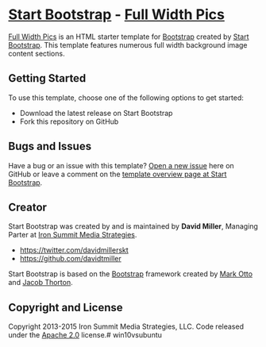 # [Start Bootstrap](http://startbootstrap.com/) - [Full Width Pics](http://startbootstrap.com/template-overviews/full-width-pics/)

[Full Width Pics](http://startbootstrap.com/template-overviews/full-width-pics/) is an HTML starter template for [Bootstrap](http://getbootstrap.com/) created by [Start Bootstrap](http://startbootstrap.com/). This template features numerous full width background image content sections.

## Getting Started

To use this template, choose one of the following options to get started:
* Download the latest release on Start Bootstrap
* Fork this repository on GitHub

## Bugs and Issues

Have a bug or an issue with this template? [Open a new issue](https://github.com/IronSummitMedia/startbootstrap-full-width-pics/issues) here on GitHub or leave a comment on the [template overview page at Start Bootstrap](http://startbootstrap.com/template-overviews/full-width-pics/).

## Creator

Start Bootstrap was created by and is maintained by **David Miller**, Managing Parter at [Iron Summit Media Strategies](http://www.ironsummitmedia.com/).

* https://twitter.com/davidmillerskt
* https://github.com/davidtmiller

Start Bootstrap is based on the [Bootstrap](http://getbootstrap.com/) framework created by [Mark Otto](https://twitter.com/mdo) and [Jacob Thorton](https://twitter.com/fat).

## Copyright and License

Copyright 2013-2015 Iron Summit Media Strategies, LLC. Code released under the [Apache 2.0](https://github.com/IronSummitMedia/startbootstrap-full-width-pics/blob/gh-pages/LICENSE) license.# win10vsubuntu
